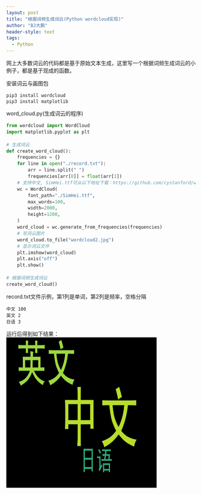 ```yaml
---
layout: post
title: "根据词频生成词云(Python wordcloud实现)"
author: "BJ大鹏"
header-style: text
tags:
  - Python
---
```


网上大多数词云的代码都是基于原始文本生成，这里写一个根据词频生成词云的小例子，都是基于现成的函数。

安装词云与画图包
```shell
pip3 install wordcloud
pip3 install matplotlib
```
word_cloud.py(生成词云的程序)
```python
from wordcloud import WordCloud
import matplotlib.pyplot as plt

# 生成词云
def create_word_cloud():
    frequencies = {}
    for line in open("./record.txt"):
        arr = line.split(" ")
        frequencies[arr[0]] = float(arr[1])
    # 支持中文, SimHei.ttf可从以下地址下载：https://github.com/cystanford/word_cloud
    wc = WordCloud(
        font_path="./SimHei.ttf",
        max_words=100,
        width=2000,
        height=1200,
    )
    word_cloud = wc.generate_from_frequencies(frequencies)
    # 写词云图片
    word_cloud.to_file("wordcloud2.jpg")
    # 显示词云文件
    plt.imshow(word_cloud)
    plt.axis("off")
    plt.show()

# 根据词频生成词云
create_word_cloud()
```
record.txt文件示例，第1列是单词，第2列是频率，空格分隔
```
中文 100
英文 2
日语 3
```
运行后得到如下结果：
<img src="/img/wordcloud.jpg" height="400px" width="400px">
